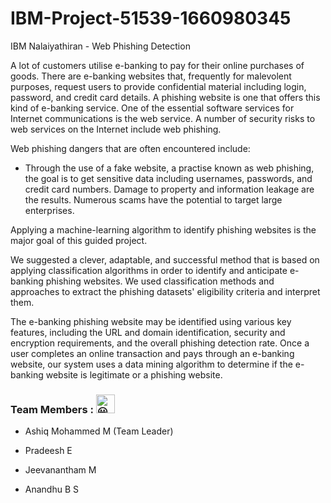 # IBM-Project-51539-1660980345
IBM Nalaiyathiran - Web Phishing Detection

A lot of customers utilise e-banking to pay for their online purchases of goods. There are e-banking websites that, frequently for malevolent purposes, request users to provide confidential material including login, password, and credit card details. A phishing website is one that offers this kind of e-banking service. One of the essential software services for Internet communications is the web service. A number of security risks to web services on the Internet include web phishing.

Web phishing dangers that are often encountered include:

   * Through the use of a fake website, a practise known as web phishing, the goal is to get sensitive data including usernames, passwords, and credit card numbers. Damage to property and information leakage are the results. Numerous scams have the potential to target large enterprises.
   
Applying a machine-learning algorithm to identify phishing websites is the major goal of this guided project.
   
We suggested a clever, adaptable, and successful method that is based on applying classification algorithms in order to identify and anticipate e-banking phishing websites. We used classification methods and approaches to extract the phishing datasets' eligibility criteria and interpret them. 

The e-banking phishing website may be identified using various key features, including the URL and domain identification, security and encryption requirements, and the overall phishing detection rate. Once a user completes an online transaction and pays through an e-banking website, our system uses a data mining algorithm to determine if the e-banking website is legitimate or a phishing website.
### Team Members :  <picture><img src="https://fonts.gstatic.com/s/e/notoemoji/latest/1f603/512.gif" alt="😃" width="30" height="30"></picture>

   

  - Ashiq Mohammed M (Team Leader)

  - Pradeesh E

  - Jeevanantham M

  - Anandhu B S

